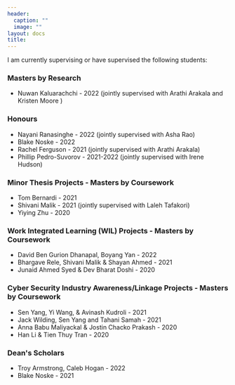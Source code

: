 ```yaml
---
header:
  caption: ""
  image: ""
layout: docs
title: 
---
```


I am currently supervising or have supervised the following students:

### Masters by Research 
* Nuwan Kaluarachchi - 2022 (jointly supervised with Arathi Arakala and Kristen Moore )

### Honours 
* Nayani Ranasinghe - 2022 (jointly supervised with Asha Rao)
* Blake Noske - 2022
* Rachel Ferguson - 2021 (jointly supervised with Arathi Arakala)
* Phillip Pedro-Suvorov - 2021-2022 (jointly supervised with Irene Hudson)
 

### Minor Thesis Projects - Masters by Coursework 
* Tom Bernardi - 2021
* Shivani Malik - 2021 (jointly supervised with Laleh Tafakori)
* Yiying Zhu - 2020

### Work Integrated Learning (WIL) Projects - Masters by Coursework 
* David Ben Gurion Dhanapal, Boyang Yan - 2022
* Bhargave Rele, Shivani Malik & Shayan Ahmed - 2021 
* Junaid Ahmed Syed & Dev Bharat Doshi - 2020


### Cyber Security Industry Awareness/Linkage Projects - Masters by Coursework 
* Sen Yang, Yi Wang, & Avinash Kudroli - 2021
* Jack Wilding, Sen Yang and Tahani Samah - 2021
* Anna Babu Maliyackal & Jostin Chacko Prakash -  2020
* Han Li & Tien Thuy Tran - 2020

### Dean's Scholars
* Troy Armstrong, Caleb Hogan - 2022
* Blake Noske - 2021

